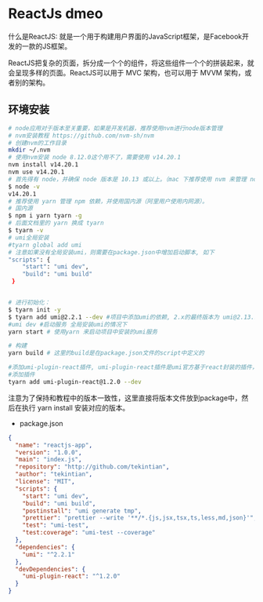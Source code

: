 # ReactJs dmeo

什么是ReactJS: 就是一个用于构建用户界面的JavaScript框架，是Facebook开发的一款的JS框架。

   ReactJS把复杂的页面，拆分成一个个的组件，将这些组件一个个的拼装起来，就会呈现多样的页面。ReactJS可以用于 MVC 架构，也可以用于 MVVM 架构，或者别的架构。

## 环境安装
~~~sh
# node应用对于版本至关重要，如果是开发机器，推荐使用nvm进行node版本管理
# nvm安装教程 https://github.com/nvm-sh/nvm
# 创建nvm的工作目录
mkdir ~/.nvm
# 使用nvm安装 node 8.12.0这个用不了，需要使用 v14.20.1
nvm install v14.20.1
nvm use v14.20.1
# 首先得有 node，并确保 node 版本是 10.13 或以上。（mac 下推荐使用 nvm 来管理 node 版本）
$ node -v
v14.20.1
# 推荐使用 yarn 管理 npm 依赖，并使用国内源（阿里用户使用内网源）。
# 国内源
$ npm i yarn tyarn -g
# 后面文档里的 yarn 换成 tyarn
$ tyarn -v
# umi全局安装
#tyarn global add umi
# 注意如果没有全局安装umi，则需要在package.json中增加启动脚本, 如下
"scripts": {
    "start": "umi dev",
    "build": "umi build"
 }


# 进行初始化：
$ tyarn init -y
$ tyarn add umi@2.2.1 --dev #项目中添加umi的依赖, 2.x的最终版本为 umi@2.13.17
#umi dev #启动服务 全局安装umi的情况下
yarn start # 使用yarn 来启动项目中安装的umi服务

# 构建
yarn build # 这里的build是在package.json文件的script中定义的
~~~

~~~sh
#添加umi-plugin-react插件, umi-plugin-react插件是umi官方基于react封装的插件，包含了13个常用的进阶功能。
#添加插件
tyarn add umi-plugin-react@1.2.0 --dev
~~~


注意为了保持和教程中的版本一致性，这里直接将版本文件放到package中，然后在执行 yarn install 安装对应的版本。
- package.json
~~~json
{
  "name": "reactjs-app",
  "version": "1.0.0",
  "main": "index.js",
  "repository": "http://github.com/tekintian",
  "author": "tekintian",
  "license": "MIT",
  "scripts": {
    "start": "umi dev",
    "build": "umi build",
    "postinstall": "umi generate tmp",
    "prettier": "prettier --write '**/*.{js,jsx,tsx,ts,less,md,json}'",
    "test": "umi-test",
    "test:coverage": "umi-test --coverage"
  },
  "dependencies": {
    "umi": "^2.2.1"
  },
  "devDependencies": {
    "umi-plugin-react": "^1.2.0"
  }
}
~~~









